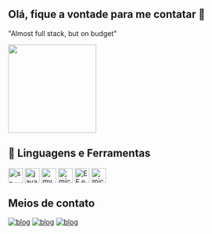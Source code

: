 ## Olá, fique a vontade para me contatar 👋
"Almost full stack, but on budget"

<img height="180em" src="https://github-readme-stats.vercel.app/api?username=ViniciusR224&show_icons=true&theme=dracula&include_all_commits=true&count_private=true"/>


## 🧰 Linguagens e Ferramentas
<div style="display: inline_block">
<img align="center"alt="s-sharp"src="https://uxwing.com/wp-content/themes/uxwing/download/brands-and-social-media/c-sharp-programming-language-icon.png"height="30">
<img align="center"alt="javascript"src="https://cdn-icons-png.flaticon.com/512/5968/5968292.png"height="30">
<img align="center"alt="my_sql"src="https://d1.awsstatic.com/asset-repository/products/amazon-rds/1024px-MySQL.ff87215b43fd7292af172e2a5d9b844217262571.png"height="30">
<img align="center"alt="mic.net"src="https://seeklogo.com/images/M/microsoft-net-framework-logo-B9BA1A3DA1-seeklogo.com.png"height="30">
<img align="center"alt="EF.net"src="https://miro.medium.com/max/591/1*4HIU0YdDkj0dmGySVC5D_g.png"height="30">
<img align="center"alt="mic.net"src="https://www.mundodocker.com.br/wp-content/uploads/2015/06/docker_facebook_share.png"height="30">
</div>

## Meios de contato
[![blog](https://img.shields.io/badge/LinkedIn-0077B5?style=for-the-badge&logo=linkedin&logoColor=white)](https://www.linkedin.com/in/vinicius-roberto-b7a009243/)
[![blog](https://img.shields.io/badge/Instagram-E4405F?style=for-the-badge&logo=instagram&logoColor=white)](https://www.instagram.com/vin_rob1/)
[![blog](https://img.shields.io/badge/Gmail-D14836?style=for-the-badge&logo=gmail&logoColor=white)](mailto:vinicius.roberto28@gmail.com.com)
